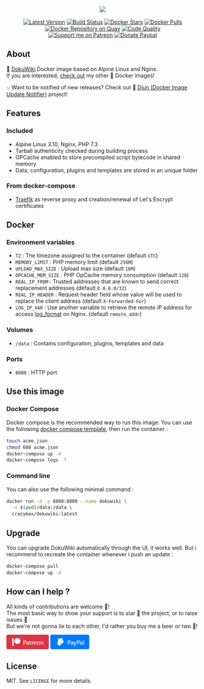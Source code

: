 <p align="center"><a href="https://github.com/crazy-max/docker-dokuwiki" target="_blank"><img height="128"src="https://raw.githubusercontent.com/crazy-max/docker-dokuwiki/master/.res/docker-dokuwiki.jpg"></a></p>

<p align="center">
  <a href="https://hub.docker.com/r/crazymax/dokuwiki/"><img src="https://img.shields.io/badge/dynamic/json.svg?label=version&query=$.results[1].name&url=https://hub.docker.com/v2/repositories/crazymax/dokuwiki/tags&style=flat-square" alt="Latest Version"></a>
  <a href="https://travis-ci.com/crazy-max/docker-dokuwiki"><img src="https://img.shields.io/travis/com/crazy-max/docker-dokuwiki/master.svg?style=flat-square" alt="Build Status"></a>
  <a href="https://hub.docker.com/r/crazymax/dokuwiki/"><img src="https://img.shields.io/docker/stars/crazymax/dokuwiki.svg?style=flat-square" alt="Docker Stars"></a>
  <a href="https://hub.docker.com/r/crazymax/dokuwiki/"><img src="https://img.shields.io/docker/pulls/crazymax/dokuwiki.svg?style=flat-square" alt="Docker Pulls"></a>
  <a href="https://quay.io/repository/crazymax/dokuwiki"><img src="https://quay.io/repository/crazymax/dokuwiki/status?style=flat-square" alt="Docker Repository on Quay"></a>
  <a href="https://www.codacy.com/app/crazy-max/docker-dokuwiki"><img src="https://img.shields.io/codacy/grade/e1c3ab643f734445bf7f6ecdd44a2614.svg?style=flat-square" alt="Code Quality"></a>
  <br /><a href="https://www.patreon.com/crazymax"><img src="https://img.shields.io/badge/donate-patreon-f96854.svg?logo=patreon&style=flat-square" alt="Support me on Patreon"></a>
  <a href="https://www.paypal.me/crazyws"><img src="https://img.shields.io/badge/donate-paypal-00457c.svg?logo=paypal&style=flat-square" alt="Donate Paypal"></a>
</p>

## About

🐳 [DokuWiki](https://www.dokuwiki.org/dokuwiki) Docker image based on Alpine Linux and Nginx.<br />
If you are interested, [check out](https://hub.docker.com/r/crazymax/) my other 🐳 Docker images!

💡 Want to be notified of new releases? Check out 🔔 [Diun (Docker Image Update Notifier)](https://github.com/crazy-max/diun) project!

## Features

### Included

* Alpine Linux 3.10, Nginx, PHP 7.3
* Tarball authenticity checked during building process
* OPCache enabled to store precompiled script bytecode in shared memory
* Data, configuration, plugins and templates are stored in an unique folder

### From docker-compose

* [Traefik](https://github.com/containous/traefik-library-image) as reverse proxy and creation/renewal of Let's Encrypt certificates

## Docker

### Environment variables

* `TZ` : The timezone assigned to the container (default `UTC`)
* `MEMORY_LIMIT` : PHP memory limit (default `256M`)
* `UPLOAD_MAX_SIZE` : Upload max size (default `16M`)
* `OPCACHE_MEM_SIZE` : PHP OpCache memory consumption (default `128`)
* `REAL_IP_FROM` : Trusted addresses that are known to send correct replacement addresses (default `0.0.0.0/32`)
* `REAL_IP_HEADER` : Request header field whose value will be used to replace the client address (default `X-Forwarded-For`)
* `LOG_IP_VAR` : Use another variable to retrieve the remote IP address for access [log_format](http://nginx.org/en/docs/http/ngx_http_log_module.html#log_format) on Nginx. (default `remote_addr`)

### Volumes

* `/data` : Contains configuration, plugins, templates and data

### Ports

* `8000` : HTTP port

## Use this image

### Docker Compose

Docker compose is the recommended way to run this image. You can use the following [docker compose template](examples/compose/docker-compose.yml), then run the container :

```bash
touch acme.json
chmod 600 acme.json
docker-compose up -d
docker-compose logs -f
```

### Command line

You can also use the following minimal command :

```bash
docker run -d -p 8000:8000 --name dokuwiki \
  -v $(pwd)/data:/data \
  crazymax/dokuwiki:latest
```

## Upgrade

You can upgrade DokuWiki automatically through the UI, it works well. But i recommend to recreate the container whenever i push an update :

```bash
docker-compose pull
docker-compose up -d
```

## How can I help ?

All kinds of contributions are welcome :raised_hands:!<br />
The most basic way to show your support is to star :star2: the project, or to raise issues :speech_balloon:<br />
But we're not gonna lie to each other, I'd rather you buy me a beer or two :beers:!

[![Support me on Patreon](.res/patreon.png)](https://www.patreon.com/crazymax) 
[![Paypal Donate](.res/paypal.png)](https://www.paypal.me/crazyws)

## License

MIT. See `LICENSE` for more details.
